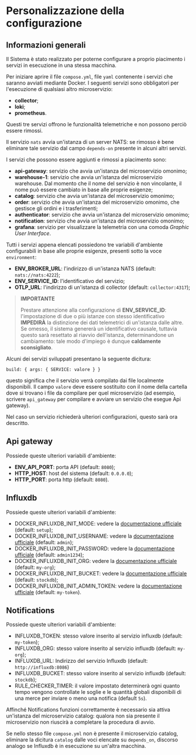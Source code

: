 # Personalizzazione della configurazione

## Informazioni generali

Il Sistema è stato realizzato per poterne configurare a proprio piacimento i servizi in esecuzione in una stessa macchina.

Per iniziare aprire il file `compose.yml`, file `yaml` contenente i servizi che saranno avviati mediante Docker. I seguenti servizi sono obbligatori per l'esecuzione di qualsiasi altro microservizio:

- **collector**;
- **loki**;
- **prometheus**.

Questi tre servizi offrono le funzionalità telemetriche e non possono perciò essere rimossi.

Il servizio `nats` avvia un'istanza di un server NATS: se rimosso è bene eliminare tale servizio dal campo `depends-on` presente in alcuni altri servizi.

I servizi che possono essere aggiunti e rimossi a piacimento sono:

- **api-gateway**: servizio che avvia un'istanza del microservizio omonimo;
- **warehouse-1**: servizio che avvia un'istanza del microservizio warehouse. Dal momento che il nome del servizio è non vincolante, il nome può essere cambiato in base alle proprie esigenze;
- **catalog**: servizio che avvia un'istanza del microservizio omonimo;
- **order**: servizio che avvia un'istanza del microservizio omonimo, che gestisce gli ordini e i trasferimenti;
- **authenticator**: servizio che avvia un'istanza del microservizio omonimo;
- **notification**: servizio che avvia un'istanza del microservizio omonimo;
- **grafana**: servizio per visualizzare la telemetria con una comoda _Graphic User Interface_.

Tutti i servizi appena elencati possiedono tre variabili d'ambiente configurabili in base alle proprie esigenze, presenti sotto la voce `environment`:

- **ENV_BROKER_URL**: l'indirizzo di un'istanza NATS (default: `nats://nats:4222`);
- **ENV_SERVICE_ID**: l'identificativo del servizio;
- **OTLP_URL**: l'indirizzo di un'istanza di collector (default: `collector:4317`);

<!--raw-typst
-------------------------------------------------------------------------------------------------------------------
-->

> **IMPORTANTE**
>
> Prestare attenzione alla configurazione di **ENV_SERVICE_ID**: l'impostazione di due o più istanze con stesso identificativo **IMPEDIRÀ** la distinzione dei dati telemetrici di un'istanza dalle altre. Se omesso, il sistema genererà un identificativo causale, tuttavia questo sarà resettato al riavvio dell'istanza, determinandone un cambiamento: tale modo d'impiego è dunque **caldamente sconsigliato**.

<!--raw-typst
-------------------------------------------------------------------------------------------------------------------
-->

Alcuni dei servizi sviluppati presentano la seguente dicitura:

`build: { args: { SERVICE: valore } }`

questo significa che il servizio verrà compilato dai file localmente disponibili. Il campo `valore` deve essere sostituito con il nome della cartella dove si trovano i file da compilare per quel microservizio (ad esempio, scrivere `api_gateway` per compilare e avviare un servizio che esegue Api gateway).

Nel caso un servizio richiederà ulteriori configurazioni, questo sarà ora descritto.

## Api gateway

Possiede queste ulteriori variabili d'ambiente:

- **ENV_API_PORT**: porta API (default: `8080`);
- **HTTP_HOST**: host del sistema (default: `0.0.0.0`);
- **HTTP_PORT**: porta http (default: `8080`).

## Influxdb

Possiede queste ulteriori variabili d'ambiente:

- DOCKER_INFLUXDB_INIT_MODE: vedere la [documentazione ufficiale](https://docs.influxdata.com/influxdb/v2/install/use-docker-compose/) (default: `setup`);
- DOCKER_INFLUXDB_INIT_USERNAME: vedere la [documentazione ufficiale](https://docs.influxdata.com/influxdb/v2/install/use-docker-compose/)  (default: `admin`);
- DOCKER_INFLUXDB_INIT_PASSWORD: vedere la [documentazione ufficiale](https://docs.influxdata.com/influxdb/v2/install/use-docker-compose/)  (default: `admin1234`);
- DOCKER_INFLUXDB_INIT_ORG: vedere la [documentazione ufficiale](https://docs.influxdata.com/influxdb/v2/install/use-docker-compose/)  (default: `my-org`);
- DOCKER_INFLUXDB_INIT_BUCKET: vedere la [documentazione ufficiale](https://docs.influxdata.com/influxdb/v2/install/use-docker-compose/)  (default: `stockdb`);
- DOCKER_INFLUXDB_INIT_ADMIN_TOKEN: vedere la [documentazione ufficiale](https://docs.influxdata.com/influxdb/v2/install/use-docker-compose/)  (default: `my-token`).

## Notifications

Possiede queste ulteriori variabili d'ambiente:

- INFLUXDB_TOKEN: stesso valore inserito al servizio influxdb (default: `my-token`);
- INFLUXDB_ORG: stesso valore inserito al servizio influxdb (default: `my-org`);
- INFLUXDB_URL: Indirizzo del servizio Influxdb (default: `http://influxdb:8086`)
- INFLUXDB_BUCKET: stesso valore inserito al servizio influxdb (default: `stockdb`);
- RULE_CHECKER_TIMER: il valore impostato determinerà ogni quanto tempo vengono controllate le soglie e le quantità globali disponibili di una merce per inviare o meno una notifica (default `5s`).

Affinché Notifications funzioni correttamente è necessario sia attiva un'istanza del microservizio catalog: qualora non sia presente il microservizio non riuscirà a completare la procedura di avvio.

Se nello stesso file `compose.yml` non è presente il microservizio catalog, eliminare la dicitura `catalog` dalle voci elencate su `depends_on`, discorso analogo se Influxdb è in esecuzione su un'altra macchina.